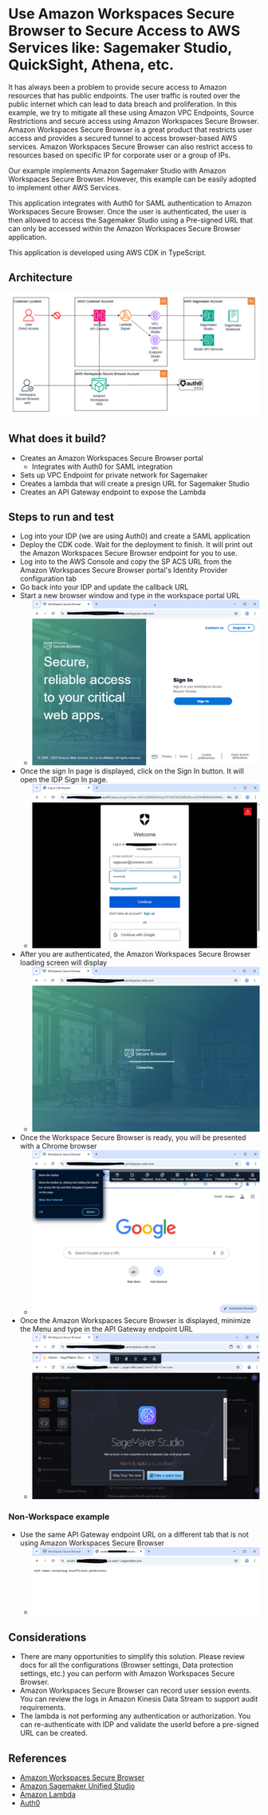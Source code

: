 # Use Amazon Workspaces Secure Browser to Secure Access to AWS Services like: Sagemaker Studio, QuickSight, Athena, etc.
It has always been a problem to provide secure access to Amazon resources that has public endpoints.  The user traffic is routed over the public internet which can lead to data breach and proliferation. In this example, we try to mitigate all these using Amazon VPC Endpoints, Source Restrictions and secure access using Amazon Workspaces Secure Browser. Amazon Workspaces Secure Browser is a great product that restricts user access and provides a secured tunnel to access browser-based AWS services.  Amazon Workspaces Secure Browser can also restrict access to resources based on specific IP for corporate user or a group of IPs.

Our example implements Amazon Sagemaker Studio with Amazon Workspaces Secure Browser.  However, this example can be easily adopted to implement other AWS Services.

This application integrates with Auth0 for SAML authentication to Amazon Workspaces Secure Browser.  Once the user is authenticated, the user is then allowed to access the Sagemaker Studio using a Pre-signed URL that can only be accessed within the Amazon Workspaces Secure Browser application.

This application is developed using AWS CDK in TypeScript.

## Architecture
![image](wsb-architecture.png "Amazon Workspaces Secure Browser and Sagemaker Architecture")

## What does it build?
* Creates an Amazon Workspaces Secure Browser portal
    * Integrates with Auth0 for SAML integration
* Sets up VPC Endpoint for private network for Sagemaker
* Creates a lambda that will create a presign URL for Sagemaker Studio
* Creates an API Gateway endpoint to expose the Lambda

## Steps to run and test
* Log into your IDP (we are using Auth0) and create a SAML application
* Deploy the CDK code. Wait for the deployment to finish.  It will print out the Amazon Workspaces Secure Browser endpoint for you to use.
* Log into to the AWS Console and copy the SP ACS URL from the Amazon Workspaces Secure Browser portal's Identity Provider configuration tab
* Go back into your IDP and update the callback URL
* Start a new browser window and type in the workspace portal URL
  * ![image](signin.PNG "Signing in Workspace Secure Browser")
* Once the sign In page is displayed, click on the Sign In button.  It will open the IDP Sign In page.
  * ![image](authenticate.PNG "Authenticating with IDP")
* After you are authenticated, the Amazon Workspaces Secure Browser loading screen will display
  * ![image](starting-wsb.PNG "Starting Workspace Secure Browser")
* Once the Workspace Secure Browser is ready, you will be presented with a Chrome browser
  * ![image](wsb-landing.PNG "Workspace Secure Browser landing page")
* Once the Amazon Workspaces Secure Browser is displayed, minimize the Menu and type in the API Gateway endpoint URL
  * ![image](sagemaker-on-wsb.PNG "Sagemaker on Amazon Workspaces Secure Browser")

### Non-Workspace example
* Use the same API Gateway endpoint URL on a different tab that is not using Amazon Workspaces Secure Browser
  * ![image](sagemaker-denied.PNG "Example of a Sagemaker failure from public browser")

## Considerations
* There are many opportunities to simplify this solution. Please review docs for all the configurations (Browser settings, Data protection settings, etc.) you can perform with Amazon Workspaces Secure Browser.
* Amazon Workspaces Secure Browser can record user session events. You can review the logs in Amazon Kinesis Data Stream to support audit requirements.
* The lambda is not performing any authentication or authorization.  You can re-authenticate with IDP and validate the userId before a pre-signed URL can be created.

## References
* [Amazon Workspaces Secure Browser](https://aws.amazon.com/workspaces-family/secure-browser/)
* [Amazon Sagemaker Unified Studio](https://aws.amazon.com/sagemaker/unified-studio/)
* [Amazon Lambda](https://aws.amazon.com/lambda/)
* [Auth0](https://auth0.com)